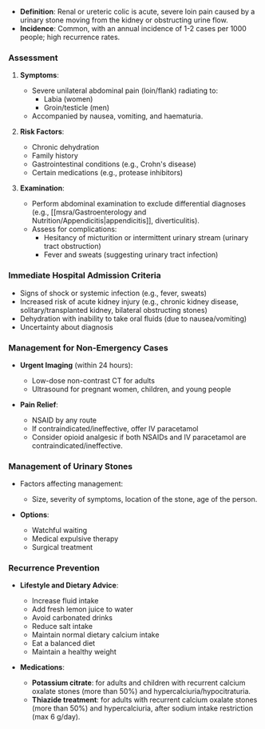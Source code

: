- **Definition**: Renal or ureteric colic is acute, severe loin pain caused by a urinary stone moving from the kidney or obstructing urine flow.
- **Incidence**: Common, with an annual incidence of 1-2 cases per 1000 people; high recurrence rates.

### Assessment
1. **Symptoms**:
   - Severe unilateral abdominal pain (loin/flank) radiating to:
     - Labia (women)
     - Groin/testicle (men)
   - Accompanied by nausea, vomiting, and haematuria.
   
2. **Risk Factors**:
   - Chronic dehydration
   - Family history
   - Gastrointestinal conditions (e.g., Crohn's disease)
   - Certain medications (e.g., protease inhibitors)

3. **Examination**:
   - Perform abdominal examination to exclude differential diagnoses (e.g., [[msra/Gastroenterology and Nutrition/Appendicitis|appendicitis]], diverticulitis).
   - Assess for complications:
     - Hesitancy of micturition or intermittent urinary stream (urinary tract obstruction)
     - Fever and sweats (suggesting urinary tract infection)

### Immediate Hospital Admission Criteria
- Signs of shock or systemic infection (e.g., fever, sweats)
- Increased risk of acute kidney injury (e.g., chronic kidney disease, solitary/transplanted kidney, bilateral obstructing stones)
- Dehydration with inability to take oral fluids (due to nausea/vomiting)
- Uncertainty about diagnosis

### Management for Non-Emergency Cases
- **Urgent Imaging** (within 24 hours):
  - Low-dose non-contrast CT for adults
  - Ultrasound for pregnant women, children, and young people
  
- **Pain Relief**:
  - NSAID by any route 
  - If contraindicated/ineffective, offer IV paracetamol
  - Consider opioid analgesic if both NSAIDs and IV paracetamol are contraindicated/ineffective.

### Management of Urinary Stones
- Factors affecting management:
  - Size, severity of symptoms, location of the stone, age of the person.
  
- **Options**:
  - Watchful waiting
  - Medical expulsive therapy
  - Surgical treatment

### Recurrence Prevention
- **Lifestyle and Dietary Advice**:
  - Increase fluid intake
  - Add fresh lemon juice to water
  - Avoid carbonated drinks
  - Reduce salt intake
  - Maintain normal dietary calcium intake
  - Eat a balanced diet
  - Maintain a healthy weight
  
- **Medications**:
  - **Potassium citrate**: for adults and children with recurrent calcium oxalate stones (more than 50%) and hypercalciuria/hypocitraturia.
  - **Thiazide treatment**: for adults with recurrent calcium oxalate stones (more than 50%) and hypercalciuria, after sodium intake restriction (max 6 g/day).